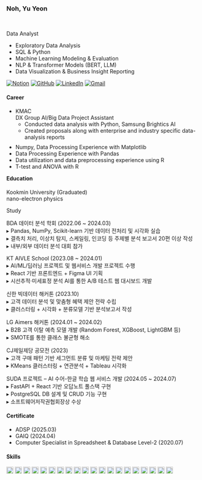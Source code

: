 ### Noh, Yu Yeon
<br>

Data Analyst

- Exploratory Data Analysis
- SQL & Python
- Machine Learning Modeling & Evaluation  
- NLP & Transformer Models (BERT, LLM)  
- Data Visualization & Business Insight Reporting  

[![Notion](https://img.shields.io/badge/Notion-000000?style=flat-square&logo=notion&logoColor=white)](https://www.notion.so/Portfolio-1d64e0d74e0780a697b0ca7e82152f4e) [![GitHub](https://img.shields.io/badge/GitHub-181717?style=flat-square&logo=github&logoColor=white)](https://github.com/Ellie-noh) [![LinkedIn](https://img.shields.io/badge/LinkedIn-0A66C2?style=flat-square&logo=linkedin&logoColor=white)](https://www.linkedin.com/in/yuyeonnoh/) [![Gmail](https://img.shields.io/badge/Gmail-D14836?style=flat-square&logo=gmail&logoColor=white)](mailto:nomir200@kookmin.ac.kr)


#### Career
- KMAC  <br>
  DX Group AI/Big Data Project Assistant
  - Conducted data analysis with Python, Samsung Brightics AI
  - Created proposals along with enterprise and industry specific data-analysis reports 





<ul style="margin-top: -5px; margin-bottom: -5px;">
  <li>Numpy, Data Processing Experience with Matplotlib</li>
  <li>Data Processing Experience with Pandas</li>
  <li>Data utilization and data preprocessing experience using R</li>
  <li>T-test and ANOVA with R</li>
</ul>



#### Education <br>
  Kookmin University (Graduated)<br>
  nano-electron physics


Study

BDA 데이터 분석 학회 (2022.06 ~ 2024.03)<br>
▸ Pandas, NumPy, Scikit-learn 기반 데이터 전처리 및 시각화 실습<br>
▸ 결측치 처리, 이상치 탐지, 스케일링, 인코딩 등 주제별 분석 보고서 20편 이상 작성<br>
▸ 내부/외부 데이터 분석 대회 참가<br>

KT AIVLE School (2023.08 ~ 2024.01)<br>
▸ AI/ML/딥러닝 프로젝트 및 웹서비스 개발 프로젝트 수행<br>
▸ React 기반 프론트엔드 + Figma UI 기획<br>
▸ 시선추적·미세표정 분석 AI를 통한 A/B 테스트 웹 대시보드 개발<br>

신한 빅데이터 해커톤 (2023.10)<br>
▸ 고객 데이터 분석 및 맞춤형 혜택 제안 전략 수립<br>
▸ 클러스터링 + 시각화 + 분류모델 기반 분석보고서 작성<br>

LG Aimers 해커톤 (2024.01 ~ 2024.02)<br>
▸ B2B 고객 이탈 예측 모델 개발 (Random Forest, XGBoost, LightGBM 등)<br>
▸ SMOTE를 통한 클래스 불균형 해소<br>

CJ제일제당 공모전 (2023)<br>
▸ 고객 구매 패턴 기반 세그먼트 분류 및 마케팅 전략 제안<br>
▸ KMeans 클러스터링 + 연관분석 + Tableau 시각화<br>

SUDA 프로젝트 – AI 수어-한글 학습 웹 서비스 개발 (2024.05 ~ 2024.07)<br>
▸ FastAPI + React 기반 오답노트 풀스택 구현<br>
▸ PostgreSQL DB 설계 및 CRUD 기능 구현<br>
▸ 소프트웨어저작권협회장상 수상<br>


#### Certificate
- ADSP (2025.03)
- GAIQ (2024.04)
- Computer Specialist in Spreadsheet & Database Level-2 (2020.07)



#### Skills 
<img src="https://img.shields.io/badge/R-276DC3?style=flat-square&logo=r&logoColor=white" height="18px"> <img src="https://img.shields.io/badge/Python-3776AB?style=flat-square&logo=python&logoColor=white" height="18px"> <img src="https://img.shields.io/badge/MySQL-4479A1?style=flat-square&logo=mysql&logoColor=white" height="18px"> <img src="https://img.shields.io/badge/Oracle-F80000?style=flat-square&logo=oracle&logoColor=white" height="18px"> <img src="https://img.shields.io/badge/PostgreSQL-4169E1?style=flat-square&logo=postgresql&logoColor=white" height="18px"> <img src="https://img.shields.io/badge/NumPy-013243?style=flat-square&logo=numpy&logoColor=white" height="18px"> <img src="https://img.shields.io/badge/Pandas-150458?style=flat-square&logo=pandas&logoColor=white" height="18px"> <img src="https://img.shields.io/badge/Kaggle-20BEFF?style=flat-square&logo=kaggle&logoColor=white" height="18px"> <img src="https://img.shields.io/badge/JavaScript-F7DF1E?style=flat-square&logo=javascript&logoColor=black" height="18px"> <img src="https://img.shields.io/badge/FastAPI-009688?style=flat-square&logo=fastapi&logoColor=white" height="18px"> <img src="https://img.shields.io/badge/React-20232A?style=flat-square&logo=react&logoColor=61DAFB" height="18px"> <img src="https://img.shields.io/badge/Seaborn-3776AB?style=flat-square&logo=python&logoColor=white" height="18px"> <img src="https://img.shields.io/badge/Matplotlib-11557c?style=flat-square&logo=python&logoColor=white" height="18px"> <img src="https://img.shields.io/badge/Scikit--learn-F7931E?style=flat-square&logo=scikit-learn&logoColor=white" height="18px"> <img src="https://img.shields.io/badge/XGBoost-d94e3d?style=flat-square&logo=xgboost&logoColor=white" height="18px"> <img src="https://img.shields.io/badge/LightGBM-027b8f?style=flat-square&logo=leaflet&logoColor=white" height="18px"> <img src="https://img.shields.io/badge/CatBoost-ffcc00?style=flat-square&logo=cat&logoColor=black" height="18px"> <img src="https://img.shields.io/badge/Jupyter-F37626?style=flat-square&logo=jupyter&logoColor=white" height="18px"> <img src="https://img.shields.io/badge/VS_Code-007ACC?style=flat-square&logo=visual-studio-code&logoColor=white" height="18px"> <img src="https://img.shields.io/badge/Slack-4A154B?style=flat-square&logo=slack&logoColor=white" height="18px">
